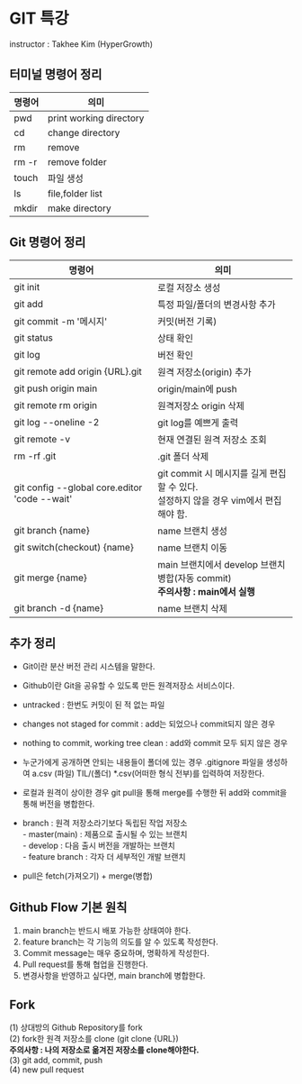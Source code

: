 # GIT 특강
instructor : Takhee Kim (HyperGrowth)

## 터미널 명령어 정리
|명령어|의미|
|---|---|
|pwd|print working directory|
|cd|change directory|
|rm|remove|
|rm -r|remove folder|
|touch|파일 생성|
|ls|file,folder list|
|mkdir|make directory|

## Git 명령어 정리
|명령어|의미|
|---|---|
|git init|로컬 저장소 생성|
|git add|특정 파일/폴더의 변경사항 추가|
|git commit -m '메시지'|커밋(버전 기록)|
|git status|상태 확인|
|git log|버전 확인|
|git remote add origin {URL}.git|원격 저장소(origin) 추가|
|git push origin main|origin/main에 push|
|git remote rm origin|원격저장소 origin 삭제|
|git log --oneline -2|git log를 예쁘게 출력|
|git remote -v|현재 연결된 원격 저장소 조회|
|rm -rf .git|.git 폴더 삭제|
|git config --global core.editor 'code --wait'| git commit 시 메시지를 길게 편집할 수 있다.<br> 설정하지 않을 경우 vim에서 편집해야 함.|
|git branch {name}|name 브랜치 생성|
|git switch(checkout) {name}|name 브랜치 이동|
|git merge {name}|main 브랜치에서 develop 브랜치 병합(자동 commit)<br>**주의사항 : main에서 실행**|
|git branch -d {name}|name 브랜치 삭제|

## 추가 정리
- Git이란 분산 버전 관리 시스템을 말한다.

- Github이란 Git을 공유할 수 있도록 만든 원격저장소 서비스이다.

- untracked : 한번도 커밋이 된 적 없는 파일 

- changes not staged for commit : add는 되었으나 commit되지 않은 경우

- nothing to commit, working tree clean : add와 commit 모두 되지 않은 경우

- 누군가에게 공개하면 안되는 내용들이 폴더에 있는 경우 .gitignore 파일을 생성하여 a.csv (파일) TIL/(폴더) *.csv(어떠한 형식 전부)를 입력하여 저장한다.

- 로컬과 원격이 상이한 경우 git pull을 통해 merge를 수행한 뒤 add와 commit을 통해 버전을 병합한다.

- branch : 원격 저장소라기보다 독립된 작업 저장소<br>- master(main) : 제품으로 출시될 수 있는 브랜치<br>- develop : 다음 출시 버전을 개발하는 브랜치<br>- feature branch : 각자 더 세부적인 개발 브랜치

- pull은 fetch(가져오기) + merge(병합)

## Github Flow 기본 원칙
<ol>
<li>main branch는 반드시 배포 가능한 상태여야 한다.</li><li>feature branch는 각 기능의 의도를 알 수 있도록 작성한다.</li><li>Commit message는 매우 중요하며, 명확하게 작성한다.</li><li>Pull request를 통해 협업을 진행한다.</li><li>변경사항을 반영하고 싶다면, main branch에 병합한다.</li>
</ol>

## Fork
(1) 상대방의 Github Repository를 fork<br>
(2) fork한 원격 저장소를 clone (git clone {URL})<br> **주의사항 : 나의 저장소로 옮겨진 저장소를 clone해야한다.**<br>
(3) git add, commit, push<br>
(4) new pull request